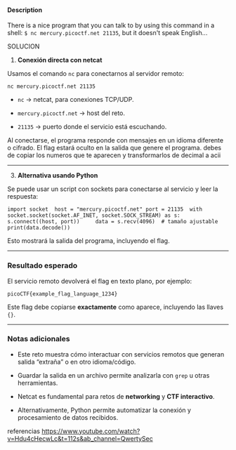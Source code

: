 #### Description

There is a nice program that you can talk to by using this command in a shell: `$ nc mercury.picoctf.net 21135`, but it doesn't speak English...

SOLUCION

1. **Conexión directa con netcat**
    

Usamos el comando `nc` para conectarnos al servidor remoto:

`nc mercury.picoctf.net 21135`

- `nc` → netcat, para conexiones TCP/UDP.
    
- `mercury.picoctf.net` → host del reto.
    
- `21135` → puerto donde el servicio está escuchando.
    

Al conectarse, el programa responde con mensajes en un idioma diferente o cifrado. El flag estará oculto en la salida que genere el programa. debes de copiar los numeros que te aparecen y transformarlos de decimal a acii

---

3. **Alternativa usando Python**
    

Se puede usar un script con sockets para conectarse al servicio y leer la respuesta:

`import socket  host = "mercury.picoctf.net" port = 21135  with socket.socket(socket.AF_INET, socket.SOCK_STREAM) as s:     s.connect((host, port))     data = s.recv(4096)  # tamaño ajustable     print(data.decode())`

Esto mostrará la salida del programa, incluyendo el flag.

---

### Resultado esperado

El servicio remoto devolverá el flag en texto plano, por ejemplo:

`picoCTF{example_flag_language_1234}`

Este flag debe copiarse **exactamente** como aparece, incluyendo las llaves `{}`.

---

### Notas adicionales

- Este reto muestra cómo interactuar con servicios remotos que generan salida “extraña” o en otro idioma/código.
    
- Guardar la salida en un archivo permite analizarla con `grep` u otras herramientas.
    
- Netcat es fundamental para retos de **networking** y **CTF interactivo**.
    
- Alternativamente, Python permite automatizar la conexión y procesamiento de datos recibidos.

referencias
https://www.youtube.com/watch?v=Hdu4cHecwLc&t=112s&ab_channel=QwertySec
